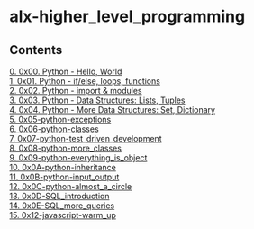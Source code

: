 # alx-higher_level_programming
## Contents
[0.  0x00. Python - Hello, World](./0x00-python-hello_world) <br>
[1.  0x01. Python - if/else, loops, functions](./0x01-python-if_else_loops_functions) <br>
[2.  0x02. Python - import & modules](./0x02-python-import_modules) <br>
[3.  0x03. Python - Data Structures: Lists, Tuples](./0x03-python-data_structures) <br>
[4.  0x04. Python - More Data Structures: Set, Dictionary](./0x04-python-more_data_structures) <br>
[5.  0x05-python-exceptions](./0x05-python-exceptions) <br>
[6.  0x06-python-classes](./0x06-python-classes) <br>
[7.  0x07-python-test_driven_development](./0x07-python-test_driven_development) <br>
[8.  0x08-python-more_classes](./0x08-python-more_classes) <br>
[9.  0x09-python-everything_is_object](./0x09-python-everything_is_object) <br>
[10. 0x0A-python-inheritance](./0x0A-python-inheritance) <br>
[11. 0x0B-python-input_output](./0x0B-python-input_output) <br>
[12. 0x0C-python-almost_a_circle](./0x0C-python-almost_a_circle/) <br>
[13. 0x0D-SQL_introduction](./0x0D-SQL_introduction/) <br>
[14.  0x0E-SQL_more_queries](./0x0E-SQL_more_queries/) <br>
[15.  0x12-javascript-warm_up](./0x12-javascript-warm_up/)<br>
